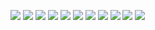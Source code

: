 
![](./img/凋零之美.png)
![](./img/夫当志高远存.png)
![](./img/夫当志高远存译文.png)
![](./img/我什么都不是.png)
![](./img/桥.png)
![](./img/深虑论.png)
![](./img/生趣与生机.png)
![](./img/雪地是草稿纸.png)
![](./img/音乐与烹饪.png)
![](./img/一切才刚开始.png)
![](./img/梅.png)
